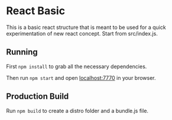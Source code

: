 # React Basic

This is a basic react structure that is meant to be used for a quick experimentation of new react concept. Start from src/index.js.

## Running

First `npm install` to grab all the necessary dependencies. 

Then run `npm start` and open <localhost:7770> in your browser.

## Production Build

Run `npm build` to create a distro folder and a bundle.js file.
